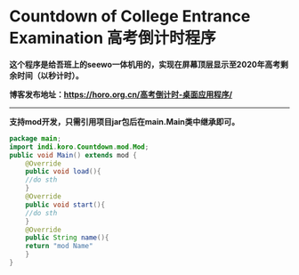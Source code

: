 # Countdown of College Entrance Examination 高考倒计时程序
**这个程序是给吾班上的seewo一体机用的，实现在屏幕顶层显示至2020年高考剩余时间（以秒计时）。**

**博客发布地址：https://horo.org.cn/高考倒计时-桌面应用程序/**
****
**支持mod开发，只需引用项目jar包后在main.Main类中继承即可。**
```java
package main;
import indi.koro.Countdown.mod.Mod;
public void Main() extends mod {
	@Override
    public void load(){
    //do sth
    }
    @Override
    public void start(){
    //do sth
    }
    @Override
    public String name(){
    return "mod Name"
    }
}
```
